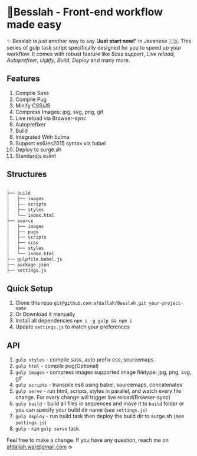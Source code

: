 # 🚀Besslah - Front-end workflow made easy
✨ Besslah is just another way to say **'Just start now!'** in Javanese 🇮🇩. This series of gulp task script specifically designed for you to speed up your workflow. It comes with robust feature like *Sass support*, *Live reload*, *Autoprefixer*, *Uglify*, *Build*, *Deploy* and many more.

## Features
1. Compile Sass
2. Compile Pug
3. Minify CSS/JS
4. Compress Images: jpg, svg, png, gif
5. Live reload via Browser-sync
6. Autoprefixer
7. Build
8. Integrated With bulma
9. Support es6/es2015 syntax via babel
8. Deploy to surge.sh
9. Standardjs eslint

## Structures
```bash
.
├── build
│   ├── images
│   ├── scripts
│   ├── styles
│   └── index.html
├── source
│   ├── images
│   ├── pugs
│   ├── scripts
│   ├── scss
│   ├── styles
│   └── index.html
├── gulpfile.babel.js
├── package.json
├── settings.js
```

## Quick Setup
1. Clone this repo `git@github.com:afdallah/Besslah.git your-project-name`
2. Or Download it manually
2. Install all dependencies `npm i -g gulp && npm i`
3. Update `settings.js` to match your preferences

## API
1. `gulp styles` - compile sass, auto prefix css, sourcemaps
2. `gulp html` - compile pug(Optional)
3. `gulp images` - compress images supported image filetype: jpg, png, svg, gif
4. `gulp scripts` - transpile es6 using babel, sourcemaps, concatenates
5. `gulp serve` - run html, scripts, styles in parallel, and watch every file change. For every change will trigger live reload(Browser-sync)
6. `gulp build` - build all files in sequences and move it to `build` folder or you can specify your build dir name (see `settings.js`)
7. `gulp deploy` -  run build task then deploy the build dir to surge.sh (see `settings.js`)
8. `gulp` - run `gulp serve` task.


Feel free to make a change. If you have any question, reach me on afdallah.war@gmail.com ☕